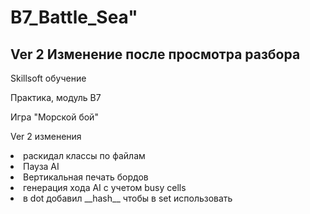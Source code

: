 <h1>B7_Battle_Sea" </h1>
<h2>Ver 2 Изменение после просмотра разбора</h2>
<p>Skillsoft обучение </p>
<p>Практика, модуль B7 </p>
<p>Игра "Морской бой" </p>

<ui>Ver 2 изменения</ui>
<li>раскидал классы по файлам</li>
<li>Пауза AI</li>
<li>Вертикальная печать бордов</li>
<li>генерация хода AI с учетом busy cells</li>
<li>в dot добавил __hash__ чтобы в set использовать</li>

